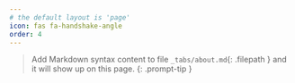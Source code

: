 ```yaml
---
# the default layout is 'page'
icon: fas fa-handshake-angle
order: 4
---
```


> Add Markdown syntax content to file `_tabs/about.md`{: .filepath } and it will show up on this page.
{: .prompt-tip }
